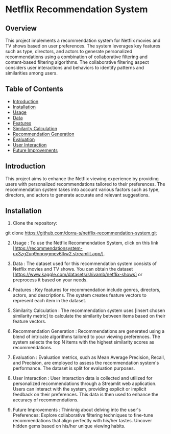# Netflix Recommendation System

## Overview

This project implements a recommendation system for Netflix movies and TV shows based on user preferences. The system leverages key features such as type, directors, and actors to generate personalized recommendations using a combination of collaborative filtering and content-based filtering algorithms. The collaborative filtering aspect considers user interactions and behaviors to identify patterns and similarities among users. 

## Table of Contents

- [Introduction](#introduction)
- [Installation](#installation)
- [Usage](#usage)
- [Data](#data)
- [Features](#features)
- [Similarity Calculation](#similarity-calculation)
- [Recommendation Generation](#recommendation-generation)
- [Evaluation](#evaluation)
- [User Interaction](#user-interaction)
- [Future Improvements](#future-improvements)


## Introduction

This project aims to enhance the Netflix viewing experience by providing users with personalized recommendations tailored to their preferences. The recommendation system takes into account various factors such as type, directors, and actors  to generate accurate and relevant suggestions.

## Installation

1. Clone the repository:

git clone https://github.com/dorra-s/netflix-recommendation-system.git

2. Usage :
To use the Netflix Recommendation System, click on this link [https://recommendationsystem-ux3zg2up9nnqygmev6lkw2.streamlit.app/].

4. Data :
The dataset used for this recommendation system consists of Netflix movies and TV shows. You can obtain the dataset [https://www.kaggle.com/datasets/shivamb/netflix-shows] or preprocess it based on your needs.

5. Features :
Key features for recommendation include genres, directors, actors, and descriptions. The system creates feature vectors to represent each item in the dataset.

6. Similarity Calculation :
The recommendation system uses [insert chosen similarity metric] to calculate the similarity between items based on their feature vectors.

7. Recommendation Generation :
Recommendations are generated using a blend of intricate algorithms tailored to your viewing preferences. The system selects the top N items with the highest similarity scores as recommendations.

8. Evaluation :
Evaluation metrics, such as Mean Average Precision, Recall, and Precision, are employed to assess the recommendation system's performance. The dataset is split for evaluation purposes.

9. User Interaction :
User interaction data is collected and utilized for personalized recommendations through a Streamlit web application. Users can interact with the system, providing explicit or implicit feedback on their preferences. This data is then used to enhance the accuracy of recommendations.

10. Future Improvements :
Thinknig about delving into the user's Preferences: Explore collaborative filtering techniques to fine-tune recommendations that align perfectly with his/her tastes. Uncover hidden gems based on his/her unique viewing habits.
